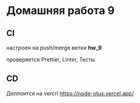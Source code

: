 # Домашняя работа 9

## CI

настроен на push/merge ветки **hw_9**

проверяется Prettier, Linter, Тесты


## CD

Деплоится на vercrl https://node-otus.vercel.app/

